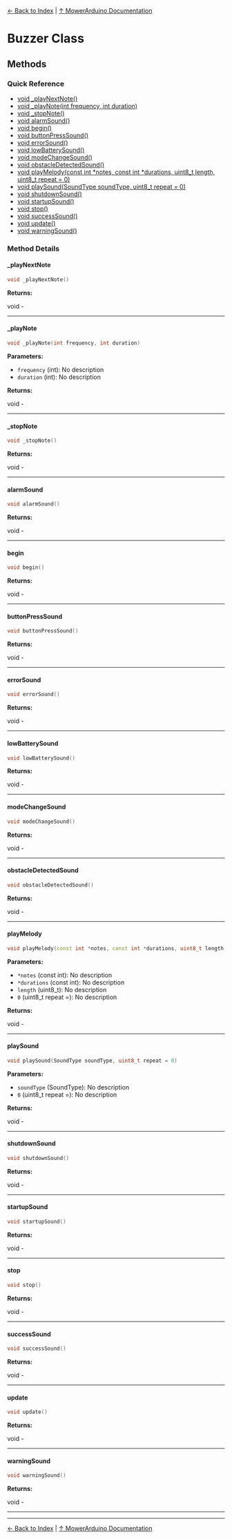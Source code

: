 [← Back to Index](../README.md) | [↑ MowerArduino Documentation](../README.md)

# Buzzer Class

## Methods

### Quick Reference

- [void _playNextNote()](#_playnextnote)
- [void _playNote(int frequency, int duration)](#_playnote)
- [void _stopNote()](#_stopnote)
- [void alarmSound()](#alarmsound)
- [void begin()](#begin)
- [void buttonPressSound()](#buttonpresssound)
- [void errorSound()](#errorsound)
- [void lowBatterySound()](#lowbatterysound)
- [void modeChangeSound()](#modechangesound)
- [void obstacleDetectedSound()](#obstacledetectedsound)
- [void playMelody(const int *notes, const int *durations, uint8_t length, uint8_t repeat = 0)](#playmelody)
- [void playSound(SoundType soundType, uint8_t repeat = 0)](#playsound)
- [void shutdownSound()](#shutdownsound)
- [void startupSound()](#startupsound)
- [void stop()](#stop)
- [void successSound()](#successsound)
- [void update()](#update)
- [void warningSound()](#warningsound)

### Method Details

#### _playNextNote

```cpp
void _playNextNote()
```

**Returns:**

void - 

---

#### _playNote

```cpp
void _playNote(int frequency, int duration)
```

**Parameters:**

- `frequency` (int): No description
- `duration` (int): No description

**Returns:**

void - 

---

#### _stopNote

```cpp
void _stopNote()
```

**Returns:**

void - 

---

#### alarmSound

```cpp
void alarmSound()
```

**Returns:**

void - 

---

#### begin

```cpp
void begin()
```

**Returns:**

void - 

---

#### buttonPressSound

```cpp
void buttonPressSound()
```

**Returns:**

void - 

---

#### errorSound

```cpp
void errorSound()
```

**Returns:**

void - 

---

#### lowBatterySound

```cpp
void lowBatterySound()
```

**Returns:**

void - 

---

#### modeChangeSound

```cpp
void modeChangeSound()
```

**Returns:**

void - 

---

#### obstacleDetectedSound

```cpp
void obstacleDetectedSound()
```

**Returns:**

void - 

---

#### playMelody

```cpp
void playMelody(const int *notes, const int *durations, uint8_t length, uint8_t repeat = 0)
```

**Parameters:**

- `*notes` (const int): No description
- `*durations` (const int): No description
- `length` (uint8_t): No description
- `0` (uint8_t repeat =): No description

**Returns:**

void - 

---

#### playSound

```cpp
void playSound(SoundType soundType, uint8_t repeat = 0)
```

**Parameters:**

- `soundType` (SoundType): No description
- `0` (uint8_t repeat =): No description

**Returns:**

void - 

---

#### shutdownSound

```cpp
void shutdownSound()
```

**Returns:**

void - 

---

#### startupSound

```cpp
void startupSound()
```

**Returns:**

void - 

---

#### stop

```cpp
void stop()
```

**Returns:**

void - 

---

#### successSound

```cpp
void successSound()
```

**Returns:**

void - 

---

#### update

```cpp
void update()
```

**Returns:**

void - 

---

#### warningSound

```cpp
void warningSound()
```

**Returns:**

void - 

---

---

[← Back to Index](../README.md) | [↑ MowerArduino Documentation](../README.md)
